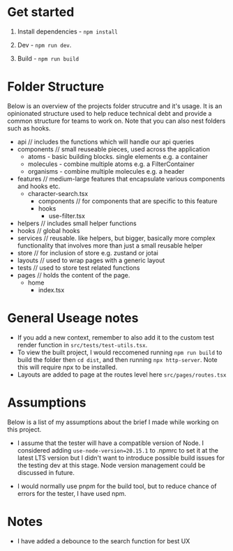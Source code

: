 # Get started

1. Install dependencies - `npm install`

2. Dev - `npm run dev`.

3. Build - `npm run build`

# Folder Structure

Below is an overview of the projects folder strucutre and it's usage. It is an opinionated structure used to help reduce technical debt and provide a common structure for teams to work on. Note that you can also nest folders such as hooks.

- api // includes the functions which will handle our api queries
- components // small reuseable pieces, used across the application
  - atoms - basic building blocks. single elements e.g. a container
  - molecules - combine multiple atoms e.g. a FilterContainer
  - organisms - combine multiple molecules e.g. a header
- features // medium-large features that encapsulate various components and hooks etc.
  - character-search.tsx
    - components // for components that are specific to this feature
    - hooks
      - use-filter.tsx
- helpers // includes small helper functions
- hooks // global hooks
- services // reusable. like helpers, but bigger, basically more complex functionality that involves more than just a small reusable helper
- store // for inclusion of store e.g. zustand or jotai
- layouts // used to wrap pages with a generic layout
- tests // used to store test related functions
- pages // holds the content of the page.
  - home
    - index.tsx

# General Useage notes

- If you add a new context, remember to also add it to the custom test render function in `src/tests/test-utils.tsx`.
- To view the built project, I would reccomened running `npm run build` to build the folder then `cd dist`, and then running `npx http-server`. Note this will require npx to be installed.
- Layouts are added to page at the routes level here `src/pages/routes.tsx`

# Assumptions

Below is a list of my assumptions about the brief I made while working on this project.

- I assume that the tester will have a compatible version of Node. I considered adding `use-node-version=20.15.1` to .npmrc to set it at the latest LTS version but I didn't want to introduce possible build issues for the testing dev at this stage. Node version management could be discussed in future.

- I would normally use pnpm for the build tool, but to reduce chance of errors for the tester, I have used npm.

# Notes

- I have added a debounce to the search function for best UX
